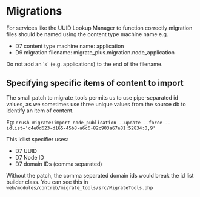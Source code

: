 # Migrations

For services like the UUID Lookup Manager to function correctly migration files should be named using the content type
machine name
e.g.
- D7 content type machine name: application
- D9 migration filename: migrate_plus.migration.node_application

Do not add an 's' (e.g. applications) to the end of the filename.

## Specifying specific items of content to import

The small patch to migrate_tools permits us to use pipe-separated id values, as we sometimes use three unique values from the source db to identify an item of content.

Eg: `drush migrate:import node_publication --update --force --idlist='c4e0d623-d165-45b8-a6c6-82c903a67e81:52834:0,9'`

This idlist specifier uses:

* D7 UUID
* D7 Node ID
* D7 domain IDs (comma separated)

Without the patch, the comma separated domain ids would break the id list builder class. You can see this in `web/modules/contrib/migrate_tools/src/MigrateTools.php`
